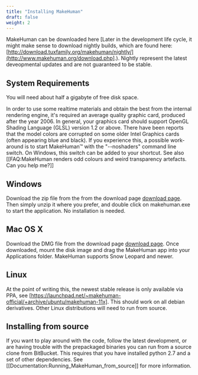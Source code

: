 ```yaml
---
title: "Installing MakeHuman"
draft: false
weight: 2
---
```


MakeHuman can be downloaded here [Later in the development life cycle, it might make sense to download nightly builds, which are found here: [http://download.tuxfamily.org/makehuman/nightly/](http://www.makehuman.org/download.php].).
Nightly represent the latest deveopmental updates and are not guaranteed to be stable.

## System Requirements

You will need about half a gigabyte of free disk space. 

In order to use some realtime materials and obtain the best from the internal rendering engine, it's required an average quality graphic card, produced after the year 2006. In general, your graphics card should support OpenGL Shading Language (GLSL) version 1.2 or above. There have been reports that the model colors are corrupted on some older Intel Graphics cards (often appearing blue and black).  If you experience this, a possible work-around is to start MakeHuman™ with the "--noshaders" command line switch.  On Windows, this switch can be added to your shortcut. See also [[FAQ:MakeHuman renders odd colours and weird transparency artefacts. Can you help me?]]

## Windows

Download the zip file from the from the download page [download page](http://www.makehuman.org/download.php). Then simply unzip it where you prefer, and double click on makehuman.exe to start the application. No installation is needed.

## Mac OS X

Download the DMG file from the download page [download page](http://www.makehuman.org/download.php). Once downloaded, mount the disk image and drag the MakeHuman app into your Applications folder. MakeHuman supports Snow Leopard and newer.

## Linux

At the point of writing this, the newest stable release is only available via PPA, see [https://launchpad.net/~makehuman-official/+archive/ubuntu/makehuman-11x]. This should work on all debian derivatives.
Other Linux distributions will need to run from source.

## Installing from source

If you want to play around with the code, follow the latest development, or are having trouble with the prepackaged binaries you can run from a source clone from BitBucket. This requires that you have installed python 2.7 and a set of other 
dependencies. See [[Documentation:Running_MakeHuman_from_source]] for more information.